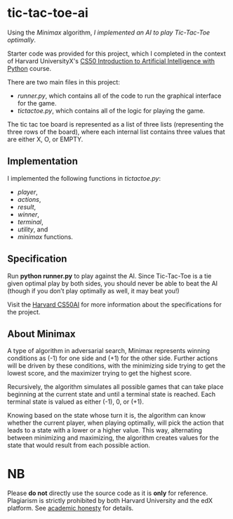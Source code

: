 # tic-tac-toe-ai

Using the *Minimax* algorithm, *I implemented an AI to play Tic-Tac-Toe optimally*.

Starter code was provided for this project, which I completed in the context of Harvard UniversityX's [CS50 Introduction to Artificial Intelligence with Python](https://cs50.harvard.edu/ai/2020/projects/0/tictactoe/) course. 

There are two main files in this project: 
- *runner.py*, which contains all of the code to run the graphical interface for the game.
- *tictactoe.py*, which contains all of the logic for playing the game.

The tic tac toe board is represented as a list of three lists (representing the three rows of the board), where each internal list contains three values that are either X, O, or EMPTY. 

## Implementation
I implemented the following functions in *tictactoe.py*:
- *player*, 
- *actions*, 
- *result*, 
- *winner*, 
- *terminal*, 
- *utility*, and 
- *minimax*
functions.

## Specification
Run **python runner.py** to play against the AI. Since Tic-Tac-Toe is a tie given optimal play by both sides, you should never be able to beat the AI (though if you don’t play optimally as well, it may beat you!)

Visit the [Harvard CS50AI](https://cs50.harvard.edu/ai/2020/projects/0/tictactoe/) for more information about the specifications for the project.

## About Minimax
A type of algorithm in adversarial search, Minimax represents winning conditions as (-1) for one side and (+1) for the other side. Further actions will be driven by these conditions, with the minimizing side trying to get the lowest score, and the maximizer trying to get the highest score. 

Recursively, the algorithm simulates all possible games that can take place beginning at the current state and until a terminal state is reached. Each terminal state is valued as either (-1), 0, or (+1).

Knowing based on the state whose turn it is, the algorithm can know whether the current player, when playing optimally, will pick the action that leads to a state with a lower or a higher value. This way, alternating between minimizing and maximizing, the algorithm creates values for the state that would result from each possible action. 

# NB
Please **do not** directly use the source code as it is **only** for reference. Plagiarism is strictly prohibited by both Harvard University and the edX platform. See [academic honesty](https://cs50.harvard.edu/ai/2020/honesty/) for details.
